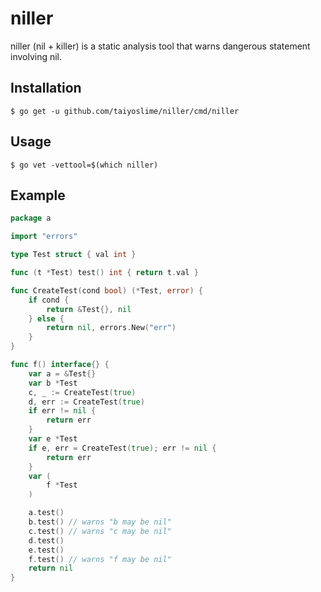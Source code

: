 # niller
niller (nil + killer) is a static analysis tool that warns dangerous statement involving nil.

## Installation

```
$ go get -u github.com/taiyoslime/niller/cmd/niller
```

## Usage

```
$ go vet -vettool=$(which niller)
```

## Example 
```go
package a

import "errors"

type Test struct { val int }

func (t *Test) test() int { return t.val }

func CreateTest(cond bool) (*Test, error) {
	if cond {
		return &Test{}, nil
	} else {
		return nil, errors.New("err")
	}
}

func f() interface{} {
	var a = &Test{}
	var b *Test
	c, _ := CreateTest(true)
	d, err := CreateTest(true)
	if err != nil {
		return err
	}
	var e *Test
	if e, err = CreateTest(true); err != nil {
		return err
	}
	var (
		f *Test
	)

	a.test()
	b.test() // warns "b may be nil"
	c.test() // warns "c may be nil"
	d.test()
	e.test()
	f.test() // warns "f may be nil"
	return nil
}
```
